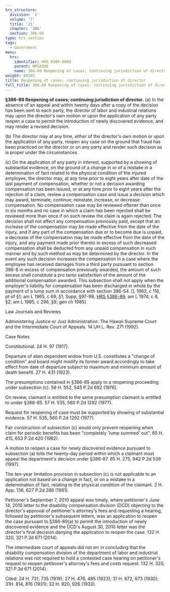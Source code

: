 ```yaml
---
hrs_structure:
  division: '1'
  volume: '7'
  title: '21'
  chapter: '386'
  section: 386-89
type: hrs_section
tags:
  - Government
menu:
  hrs:
    identifier: HRS_0386-0089
    parent: HRS0386
    name: 386-89 Reopening of cases; continuing jurisdiction of director
weight: 80305
title: Reopening of cases; continuing jurisdiction of director
full_title: 386-89 Reopening of cases; continuing jurisdiction of director
---
```

**§386-89 Reopening of cases; continuing jurisdiction of director.** (a) In the absence of an appeal and within twenty days after a copy of the decision has been sent to each party, the director of labor and industrial relations may upon the director's own motion or upon the application of any party reopen a case to permit the introduction of newly discovered evidence, and may render a revised decision.

(b) The director may at any time, either of the director's own motion or upon the application of any party, reopen any case on the ground that fraud has been practiced on the director or on any party and render such decision as is proper under the circumstances.

(c) On the application of any party in interest, supported by a showing of substantial evidence, on the ground of a change in or of a mistake in a determination of fact related to the physical condition of the injured employee, the director may, at any time prior to eight years after date of the last payment of compensation, whether or not a decision awarding compensation has been issued, or at any time prior to eight years after the rejection of a claim, review a compensation case and issue a decision which may award, terminate, continue, reinstate, increase, or decrease compensation. No compensation case may be reviewed oftener than once in six months and no case in which a claim has been rejected shall be reviewed more than once if on such review the claim is again rejected. The decision shall not affect any compensation previously paid, except that an increase of the compensation may be made effective from the date of the injury, and if any part of the compensation due or to become due is unpaid, a decrease of the compensation may be made effective from the date of the injury, and any payment made prior thereto in excess of such decreased compensation shall be deducted from any unpaid compensation in such manner and by such method as may be determined by the director. In the event any such decision increases the compensation in a case where the employee has received damages from a third party pursuant to section 386-8 in excess of compensation previously awarded, the amount of such excess shall constitute a pro tanto satisfaction of the amount of the additional compensation awarded. This subsection shall not apply when the employer's liability for compensation has been discharged in whole by the payment of a lump sum in accordance with section 386-54\. [L 1963, c 116, pt of §1; am L 1965, c 69, §1; Supp, §97-98; [HRS §386-89](/title-21/chapter-386/section-386-89/); am L 1974, c 8, §2; am L 1985, c 296, §9; gen ch 1985]

Law Journals and Reviews

Administering Justice or Just Administration: The Hawaii Supreme Court and the Intermediate Court of Appeals. 14 UH L. Rev. 271 (1992).

Case Notes

Constitutional. 24 H. 97 (1917).

Departure of alien dependent widow from U.S. constitutes a "change of condition" and board might modify its former award accordingly to take effect from date of departure subject to maximum and minimum amount of death benefit. 27 H. 431 (1923).

The presumptions contained in §386-85 apply to a reopening proceeding under subsection (c). 56 H. 552, 545 P.2d 692 (1976).

On review, claimant is entitled to the same presumption claimant is entitled to under §386-85\. 57 H. 535, 560 P.2d 1292 (1977).

Request for reopening of case must be supported by showing of substantial evidence. 57 H. 535, 560 P.2d 1292 (1977).

Fair construction of subsection (c) would only prevent reopening when claim for periodic benefits has been "completely 'lump summed' out". 65 H. 415, 653 P.2d 420 (1982).

A motion to reopen a case for newly discovered evidence pursuant to subsection (a) tolls the twenty-day period within which a claimant must appeal the department's decision under §386-87\. 85 H. 275, 942 P.2d 539 (1997).

The ten-year limitation provision in subsection (c) is not applicable to an application not based on a change in fact, or on a mistake in a determination of fact, relating to the physical condition of the claimant. 2 H. App. 136, 627 P.2d 288 (1981).

Petitioner's September 7, 2010 appeal was timely, where petitioner's June 14, 2010 letter to the disability compensation division (DCD) objecting to the director's approval of petitioner's attorney's fees and requesting a hearing, followed by petitioner's subsequent letters, was an application to reopen the case pursuant to §386-89(a) to permit the introduction of newly discovered evidence and the DCD's August 30, 2010 letter was the director's final decision denying the application to reopen the case. 132 H. 320, 321 P.3d 671 (2014).

The intermediate court of appeals did not err in concluding that the disability compensation division of the department of labor and industrial relations was not required to hold a contested case hearing on petitioner's request to reopen petitioner's attorney's fees and costs request. 132 H. 320, 321 P.3d 671 (2014).

Cited: 24 H. 731, 735 (1919); 27 H. 476, 485 (1923); 31 H. 672, 673 (1930); 31H. 814, 816 (1931); 32 H. 920, 926 (1933).